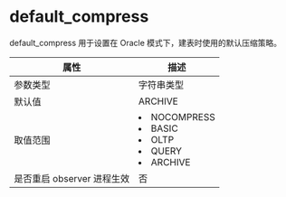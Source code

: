 default_compress 
=====================================

default_compress 用于设置在 Oracle 模式下，建表时使用的默认压缩策略。


|      **属性**      |                                                                                                                     **描述**                                                                                                                     |
|------------------|------------------------------------------------------------------------------------------------------------------------------------------------------------------------------------------------------------------------------------------------|
| 参数类型             | 字符串类型                                                                                                                                                                                                                                          |
| 默认值              | ARCHIVE                                                                                                                                                                                                                                        |
| 取值范围             | <li> NOCOMPRESS   <li> BASIC   <li> OLTP   <li> QUERY   <li> ARCHIVE    |
| 是否重启 observer 进程生效 | 否                                                                                                                                                                                                                                              |



